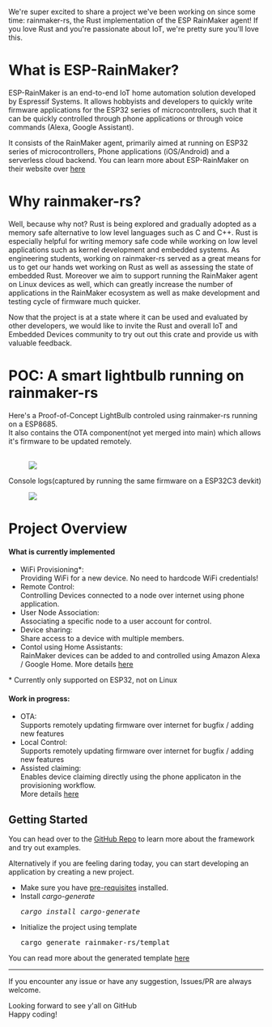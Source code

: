 <p id="introducing-rainmaker-rs-rust-implementation-of-the-esp-rainmaker-agent">We're super excited to share a project we've been working on since some time: rainmaker-rs, the Rust implementation of the ESP RainMaker agent! If you love Rust and you're passionate about IoT, we're pretty sure you'll love this.</p>


<h1 id="what-is-esp-rainmaker">What is ESP-RainMaker?</h1>


<p>ESP-RainMaker is an end-to-end IoT home automation solution developed by Espressif Systems. It allows hobbyists and developers to quickly write firmware applications for the ESP32 series of microcontrollers, such that it can be quickly controlled through phone applications or through voice commands (Alexa, Google Assistant).</p>


<p>It consists of the RainMaker agent, primarily aimed at running on ESP32 series of microcontrollers, Phone applications (iOS/Android) and a serverless cloud backend. You can learn more about ESP-RainMaker on their website over <a href="rainmaker.espressif.com">here</a></p>


<h1 id="why-rainmaker-rs">Why rainmaker-rs?</h1>


<p>Well, because why not?
Rust is being explored and gradually adopted as a memory safe alternative to low level languages such as C and C++. Rust is especially helpful for writing memory safe code while working on low level applications such as kernel development and embedded systems. As engineering students, working on rainmaker-rs served as a great means for us to get our hands wet working on Rust as well as assessing the state of embedded Rust. Moreover we aim to support running the RainMaker agent on Linux devices as well, which can greatly increase the number of applications in the RainMaker ecosystem as well as make development and testing cycle of firmware much quicker.</p>


<p>Now that the project is at a state where it can be used and evaluated by other developers, we would like to invite the Rust and overall IoT and Embedded Devices community to try out out this crate and provide us with valuable feedback.</p>


<h1 id="poc-a-smart-lightbulb-running-on-rainmaker-rs">POC: A smart lightbulb running on rainmaker-rs</h1>


<p>Here's a Proof-of-Concept LightBulb controled using rainmaker-rs running on a ESP8685.<br>It also contains the OTA component(not yet merged into main) which allows it's firmware to be updated remotely. <br><br></p>


<figure><img src="https://cdn.hackaday.io/images/5473011733496016256.png" data-image="1733496016931"></figure>


<p>Console logs(captured by running the same firmware on a ESP32C3 devkit)<br></p>


<figure><img src="https://cdn.hackaday.io/images/60071733495865118.png" data-image="1733495865740"></figure>


<p>


</p>


<h1 id="project-overview">Project Overview</h1>


<h4 id="what-is-currently-implemented">What is currently implemented</h4>


<ul>
<li>WiFi Provisioning*: <br>Providing WiFi for a new device. No need to hardcode WiFi credentials!</li>
<li>Remote Control: <br>Controlling Devices connected to a node over internet using phone application.</li>
<li>User Node Association: <br>Associating a specific node to a user account for control.</li>
<li>Device sharing: <br>Share access to a device with multiple members.</li>
<li>Contol using Home Assistants: <br>RainMaker devices can be added to and controlled using Amazon Alexa / Google Home. More details <a href="https://rainmaker.espressif.com/docs/3rd-party#enabling-alexa">here</a></li>
</ul>


<p>* Currently only supported on ESP32, not on Linux</p>


<h4 id="work-in-progress">Work in progress:</h4>


<ul>
<li>OTA: <br>Supports remotely updating firmware over internet for bugfix / adding new features</li>
<li>Local Control: <br>Supports remotely updating firmware over internet for bugfix / adding new features</li>
<li>Assisted claiming: <br>Enables device claiming directly using the phone applicaton in the provisioning workflow. <br>More details <a href="https://rainmaker.espressif.com/docs/claiming#assisted-claiming">here</a></li>
</ul>


<h2 id="getting-started">Getting Started</h2>


<p>You can head over to the <a href="https://github.com/rainmaker-rs/rainmaker">GitHub Repo</a> to learn more about the framework and try out examples.</p>


<p>Alternatively if you are feeling daring today, you can start developing an application by creating a new project.</p>


<ul>
<li>Make sure you have <a href="https://github.com/rainmaker-rs/rainmaker/blob/main/docs/PREREQUISITES.md">pre-requisites</a> installed.</li>
<li>Install <em>cargo-generate<pre data-language="bash" class="hljs bash"><span class="hljs-attribute">cargo</span> install cargo-generate</pre></em></li><li>Initialize the project using template<br><pre data-language="bash" class="hljs bash"><span class="hljs-attribute">cargo</span> generate rainmaker-rs/templat</pre></li></ul>


<p>You can read more about the generated template <a href="https://github.com/rainmaker-rs/template">here</a></p>


<hr>


<p>If you encounter any issue or have any suggestion, Issues/PR are always welcome.</p>


<p>Looking forward to see y'all on GitHub <br>Happy coding!</p>
